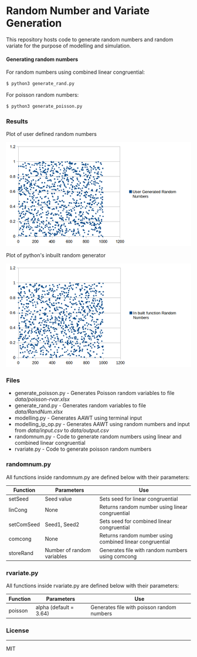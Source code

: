 # Random Number and Variate Generation

This repository hosts code to generate random numbers and random variate for the purpose of modelling and simulation.

#### Generating random numbers
For random numbers using combined linear congruential:
```sh
$ python3 generate_rand.py
```
For poisson random numbers:
```sh
$ python3 generate_poisson.py
```

### Results

Plot of user defined random numbers

![User Defined](/plots/random-graph.png)

Plot of python's inbuilt random generator

![Inbuilt](/plots/inbuilt-graph.png)

### Files

  - generate_poisson.py - Generates Poisson random variables to file *data/poisson-rvar.xlsx*
  - generate_rand.py - Generates random variables to file *data/RandNum.xlsx*
  - modelling.py - Generates AAWT using terminal input
  - modelling_ip_op.py - Generates AAWT using random numbers and input from *data/input.csv* to *data/output.csv*
  - randomnum.py - Code to generate random numbers using linear and combined linear congruential
  - rvariate.py - Code to generate poisson random numbers

### randomnum.py

All functions inside randomnum.py are defined below with their parameters:

| Function | Parameters | Use |
| ------ | ------ | ------ |
| setSeed | Seed value | Sets seed for linear congruential
| linCong | None | Returns random number using linear congruential
| setComSeed | Seed1, Seed2 | Sets seed for combined linear congruential |
| comcong | None | Returns random number using combined linear congruential |
| storeRand | Number of random variables | Generates file with random numbers using comcong |

### rvariate.py

All functions inside rvariate.py are defined below with their parameters:

| Function | Parameters | Use |
| ------ | ------ | ------ |
| poisson | alpha (default = 3.64) | Generates file with poisson random numbers|

### License
----

MIT